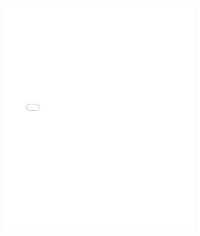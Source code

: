 <div style="height:600px">
    <iframe name="" src="../../_template/volume_II/chemistry/index.html" width="100%" height="100%" frameborder="0"></iframe>
</div>

